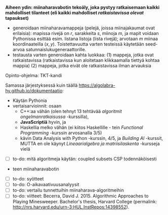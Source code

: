<b>Aiheen ydin: miinaharavabotin tekoäly, joka pystyy ratkaisemaan kaikki mahdolliset tilanteet (eli kaikki mahdolliset *ratkaistavissa olevat* tapaukset)</b>
- generoidaan miinaharavamappeja (pelejä, joissa miinajakaumat ovat erilaisia): mapissa rivejä on $r$, sarakkeita $s$, miinoja $m$, ja mapit voidaan Pythonissa esittää esim. listana listoja (lista rivejä); arvotaan $m$ miinaa koordinaateilla $(x,y)$. Toistettavuutta varten testeissä käytetään seed-arvoa satunnaislukugeneraattorille.
- testausta varten generoidaan kahta luokkaa:
  (1) mappeja, jotka ovat ratkaistavissa (ratkaistavissa kun aloitetaan klikkaamalla tiettyä kohtaa mappia)
  (2) mappeja, jotka eivät ole ratkaistavissa ilman arvauksia

Opinto-ohjelma: TKT-kandi

Samassa järjestyksessä kuin täällä https://algolabra-hy.github.io/dokumentaatio:
- Käytän Pythonia
- vertaisarvioinnit: osaan
  - C++:aa vähän (olen tehnyt 13 tehtävää _algoritmit ongelmanratkaisussa_ -kurssilla),
  - <b>JavaScriptiä</b> hyvin, ja
  - Haskellia melko vähän (ei kiitos Haskellille - tein _Functional Programming_ -kurssin arvosanalla 3/5)
  - kävin Data Analysis with Python -kurssin, 4/5, ja _Building AI_ -kurssit, MUTTA en ole käynyt _Lineaarialgebra ja matriisilaskenta_ -kursseja vielä
- [ ] to-do: mitä algoritmeja käytän: coupled subsets CSP todennäköisesti
- teen miinaharavabotin
- [ ] to-do: syötteet
- [ ] to-do: O-aikavaativuusanalyysit
- [ ] to-do: vertailu tunnettuihin miinaharava-algoritmeihin
- [ ] to-do: viitteet: Becerra, David J. 2015. Algorithmic Approaches to Playing Minesweeper. Bachelor's thesis,
Harvard College (permalink: http://nrs.harvard.edu/urn-3:HUL.InstRepos:14398552).
